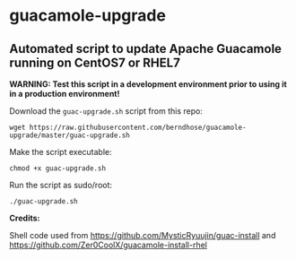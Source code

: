 # guacamole-upgrade
## Automated script to update Apache Guacamole running on CentOS7 or RHEL7

**WARNING: Test this script in a development environment prior to using it in a production environment!**

Download the `guac-upgrade.sh` script from this repo:
```
wget https://raw.githubusercontent.com/berndhose/guacamole-upgrade/master/guac-upgrade.sh
```

Make the script executable:
```
chmod +x guac-upgrade.sh
```

Run the script as sudo/root:
```
./guac-upgrade.sh
```

**Credits:**

Shell code used from https://github.com/MysticRyuujin/guac-install and https://github.com/Zer0CoolX/guacamole-install-rhel
